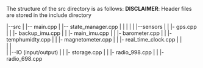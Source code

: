The structure of the src directory is as follows:
**DISCLAIMER**: Header files are stored in the include directory

|--src
| |-- main.cpp
| |-- state_manager.cpp
| |
| |
| |--sensors
| | |- gps.cpp
| | |- backup_imu.cpp
| | |- main_imu.cpp
| | |- barometer.cpp
| | |- temphumidty.cpp
| | |- magnetometer.cpp
| | |- real_time_clock.cpp
| |  
| |  
| |--IO (input/output)
| | |- storage.cpp
| | |- radio_998.cpp
| | |- radio_698.cpp

